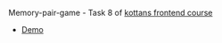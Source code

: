 Memory-pair-game - Task 8 of [kottans frontend course](https://github.com/kottans/frontend)  
- [Demo](https://letushev.github.io/memory-pair-game/)